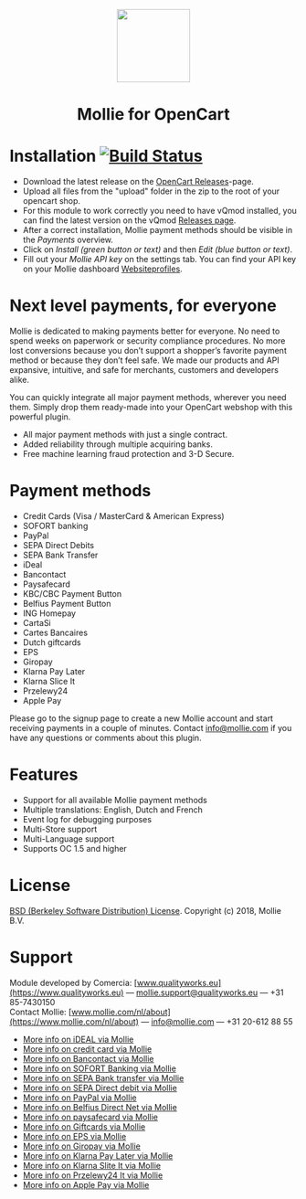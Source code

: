 <p align="center">
  <img src="https://info.mollie.com/hubfs/github/opencart/logo.png" width="128" height="128"/>
</p>
<h1 align="center">Mollie for OpenCart</h1>

# Installation [![Build Status](https://travis-ci.org/mollie/OpenCart.png)](https://travis-ci.org/mollie/OpenCart) #
+ Download the latest release on the [OpenCart Releases](https://github.com/mollie/OpenCart/releases)-page.
+ Upload all files from the "upload" folder in the zip to the root of your opencart shop.
+ For this module to work correctly you need to have vQmod installed, you can find the latest version on the vQmod [Releases page](https://github.com/vqmod/vqmod/releases).
+ After a correct installation, Mollie payment methods should be visible in the _Payments_ overview.
+ Click on _Install (green button or text)_ and then _Edit (blue button or text)_.
+ Fill out your _Mollie API key_ on the settings tab. You can find your API key on your Mollie dashboard [Websiteprofiles](https://www.mollie.com/beheer/account/profielen/).

# Next level payments, for everyone #
Mollie is dedicated to making payments better for everyone. No need to spend weeks on
paperwork or security compliance procedures. No more lost conversions because you don’t
support a shopper’s favorite payment method or because they don’t feel safe. We made our
products and API expansive, intuitive, and safe for merchants, customers and developers
alike.

You can quickly integrate all major payment methods, wherever you need them. Simply drop
them ready-made into your OpenCart webshop with this powerful plugin.
- All major payment methods with just a single contract.
- Added reliability through multiple acquiring banks.
- Free machine learning fraud protection and 3-D Secure.

# Payment methods #
- Credit Cards (Visa / MasterCard &amp; American Express)
- SOFORT banking
- PayPal
- SEPA Direct Debits
- SEPA Bank Transfer
- iDeal
- Bancontact
- Paysafecard
- KBC/CBC Payment Button
- Belfius Payment Button
- ING Homepay
- CartaSi
- Cartes Bancaires
- Dutch giftcards
- EPS
- Giropay
- Klarna Pay Later
- Klarna Slice It
- Przelewy24
- Apple Pay

Please go to the signup page to create a new Mollie account and start receiving payments in
a couple of minutes. Contact info@mollie.com if you have any questions or comments about
this plugin.

# Features #
- Support for all available Mollie payment methods
- Multiple translations: English, Dutch and French
- Event log for debugging purposes
- Multi-Store support
- Multi-Language support
- Supports OC 1.5 and higher

# License #
[BSD (Berkeley Software Distribution) License](http://www.opensource.org/licenses/bsd-license.php).
Copyright (c) 2018, Mollie B.V.

# Support #
Module developed by Comercia: [www.qualityworks.eu](https://www.qualityworks.eu) — mollie.support@qualityworks.eu — +31 85-7430150 <br />
Contact Mollie: [www.mollie.com/nl/about](https://www.mollie.com/nl/about) — info@mollie.com — +31 20-612 88 55

+ [More info on iDEAL via Mollie](https://www.mollie.com/payments/ideal/)
+ [More info on credit card via Mollie](https://www.mollie.com/payments/creditcard/)
+ [More info on Bancontact via Mollie](https://www.mollie.com/payments/bancontact/)
+ [More info on SOFORT Banking via Mollie](https://www.mollie.com/payments/sofort/)
+ [More info on SEPA Bank transfer via Mollie](https://www.mollie.com/payments/banktransfer/)
+ [More info on SEPA Direct debit via Mollie](https://www.mollie.com/payments/directdebit/)
+ [More info on PayPal via Mollie](https://www.mollie.com/payments/paypal/)
+ [More info on Belfius Direct Net via Mollie](https://www.mollie.com/payments/belfiusdirectnet/)
+ [More info on paysafecard via Mollie](https://www.mollie.com/payments/paysafecard/)
+ [More info on Giftcards via Mollie](https://www.mollie.com/payments/gift-cards/)
+ [More info on EPS via Mollie](https://www.mollie.com/payments/eps/)
+ [More info on Giropay via Mollie](https://www.mollie.com/payments/giropay/)
+ [More info on Klarna Pay Later via Mollie](https://www.mollie.com/payments/klarna-pay-later/)
+ [More info on Klarna Slite It via Mollie](https://www.mollie.com/payments/klarna-slice-it/)
+ [More info on Przelewy24 It via Mollie](https://www.mollie.com/payments/p24/)
+ [More info on Apple Pay via Mollie](https://www.mollie.com/payments/apple-pay/)
